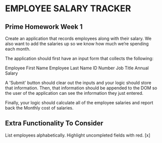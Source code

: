 EMPLOYEE SALARY TRACKER
==========================================
Prime Homework Week 1
------------------------------------------
Create an application that records employees along with their salary. We also want to add the salaries up so we know how much we’re spending each month.

The application should first have an input form that collects the following:

Employee First Name
Employee Last Name
ID Number
Job Title
Annual Salary

A 'Submit' button should clear out the inputs and your logic should store that information. Then, that information should be appended to the DOM so the user of the application can see the information they just entered.

Finally, your logic should calculate all of the employee salaries and report back the Monthly cost of salaries.

Extra Functionality To Consider
------------------------------------------
List employees alphabetically.
Highlight uncompleted fields with red. [x]
